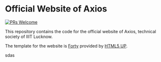 # Official Website of Axios

[![PRs Welcome](https://img.shields.io/badge/PRs-welcome-brightgreen.svg?style=flat-square)](http://makeapullrequest.com)


This repository contains the code for the official website of Axios, technical society of IIIT Lucknow.

The template for the website is [Forty](https://html5up.net/forty) provided by [HTML5 UP](https://html5up.net/).

sdas
